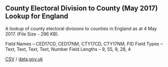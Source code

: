 ## County Electoral Division to County (May 2017) Lookup for England

A lookup of county electoral divisions to counties in England as at 4 May 2017. (File Size - 296 KB).

Field Names – CED17CD, CED17NM, CTY17CD, CTY17NM, FID
Field Types – Text, Text, Text, Text, Number
Field Lengths – 9, 55, 9, 28, 4

[CSV](csv/012.csv) / [data.gov.uk](https://data.gov.uk/dataset/e3841fdc-80e3-4bc8-81be-0a1080f72a33/county-electoral-division-to-county-may-2017-lookup-for-england)

